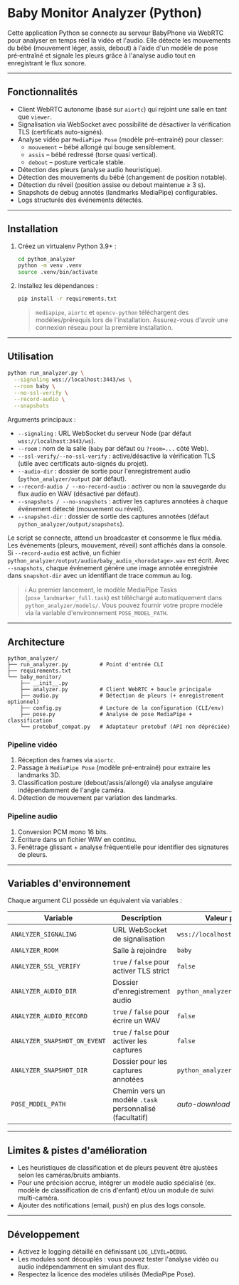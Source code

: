 # Baby Monitor Analyzer (Python)

Cette application Python se connecte au serveur BabyPhone via WebRTC pour analyser en temps réel la vidéo et l'audio. Elle détecte les mouvements du bébé (mouvement léger, assis, debout) à l'aide d'un modèle de pose pré‑entraîné et signale les pleurs grâce à l'analyse audio tout en enregistrant le flux sonore.

---

## Fonctionnalités

- Client WebRTC autonome (basé sur `aiortc`) qui rejoint une salle en tant que `viewer`.
- Signalisation via WebSocket avec possibilité de désactiver la vérification TLS (certificats auto-signés).
- Analyse vidéo par `MediaPipe Pose` (modèle pré-entrainé) pour classer:
  - `mouvement` – bébé allongé qui bouge sensiblement.
  - `assis` – bébé redressé (torse quasi vertical).
  - `debout` – posture verticale stable.
- Détection des pleurs (analyse audio heuristique).
- Détection des mouvements du bébé (changement de position notable).
- Détection du réveil (position assise ou debout maintenue ≥ 3 s).
- Snapshots de debug annotés (landmarks MediaPipe) configurables.
- Logs structurés des événements détectés.

---

## Installation

1. Créez un virtualenv Python 3.9+ :

   ```bash
   cd python_analyzer
   python -m venv .venv
   source .venv/bin/activate
   ```

2. Installez les dépendances :

   ```bash
   pip install -r requirements.txt
   ```

   > `mediapipe`, `aiortc` et `opencv-python` téléchargent des modèles/prérequis lors de l'installation. Assurez-vous d'avoir une connexion réseau pour la première installation.

---

## Utilisation

```bash
python run_analyzer.py \
  --signaling wss://localhost:3443/ws \
  --room baby \
  --no-ssl-verify \
  --record-audio \
  --snapshots
```

Arguments principaux :

- `--signaling` : URL WebSocket du serveur Node (par défaut `wss://localhost:3443/ws`).
- `--room` : nom de la salle (`baby` par défaut ou `?room=...` côté Web).
- `--ssl-verify/--no-ssl-verify` : active/désactive la vérification TLS (utile avec certificats auto-signés du projet).
- `--audio-dir` : dossier de sortie pour l'enregistrement audio (`python_analyzer/output` par défaut).
- `--record-audio / --no-record-audio` : activer ou non la sauvegarde du flux audio en WAV (désactivé par défaut).
- `--snapshots / --no-snapshots` : activer les captures annotées à chaque événement détecté (mouvement ou réveil).
- `--snapshot-dir` : dossier de sortie des captures annotées (défaut `python_analyzer/output/snapshots`).

Le script se connecte, attend un broadcaster et consomme le flux média. Les événements (pleurs, mouvement, réveil) sont affichés dans la console. Si `--record-audio` est activé, un fichier `python_analyzer/output/audio/baby_audio_<horodatage>.wav` est écrit. Avec `--snapshots`, chaque événement génère une image annotée enregistrée dans `snapshot-dir` avec un identifiant de trace commun au log.

> ℹ️ Au premier lancement, le modèle MediaPipe Tasks (`pose_landmarker_full.task`) est téléchargé automatiquement dans `python_analyzer/models/`. Vous pouvez fournir votre propre modèle via la variable d'environnement `POSE_MODEL_PATH`.

---

## Architecture

```
python_analyzer/
├── run_analyzer.py          # Point d'entrée CLI
├── requirements.txt
└── baby_monitor/
    ├── __init__.py
    ├── analyzer.py          # Client WebRTC + boucle principale
    ├── audio.py             # Détection de pleurs (+ enregistrement optionnel)
    ├── config.py            # Lecture de la configuration (CLI/env)
    ├── pose.py              # Analyse de pose MediaPipe + classification
    └── protobuf_compat.py   # Adaptateur protobuf (API non dépréciée)
```

### Pipeline vidéo
1. Réception des frames via `aiortc`.
2. Passage à `MediaPipe Pose` (modèle pré-entrainé) pour extraire les landmarks 3D.
3. Classification posture (debout/assis/allongé) via analyse angulaire indépendamment de l'angle caméra.
4. Détection de mouvement par variation des landmarks.

### Pipeline audio
1. Conversion PCM mono 16 bits.
2. Écriture dans un fichier WAV en continu.
3. Fenêtrage glissant + analyse fréquentielle pour identifier des signatures de pleurs.

---

## Variables d'environnement

Chaque argument CLI possède un équivalent via variables :

| Variable               | Description                                 | Valeur par défaut                  |
|------------------------|---------------------------------------------|------------------------------------|
| `ANALYZER_SIGNALING`   | URL WebSocket de signalisation              | `wss://localhost:3443/ws`          |
| `ANALYZER_ROOM`        | Salle à rejoindre                           | `baby`                             |
| `ANALYZER_SSL_VERIFY`  | `true` / `false` pour activer TLS strict    | `false`                            |
| `ANALYZER_AUDIO_DIR`        | Dossier d'enregistrement audio            | `python_analyzer/output/audio`     |
| `ANALYZER_AUDIO_RECORD`     | `true` / `false` pour écrire un WAV       | `false`                            |
| `ANALYZER_SNAPSHOT_ON_EVENT`| `true` / `false` pour activer les captures| `false`                            |
| `ANALYZER_SNAPSHOT_DIR`     | Dossier pour les captures annotées        | `python_analyzer/output/snapshots` |
| `POSE_MODEL_PATH`           | Chemin vers un modèle `.task` personnalisé (facultatif) | _auto-download_ |

---

## Limites & pistes d'amélioration

- Les heuristiques de classification et de pleurs peuvent être ajustées selon les caméras/bruits ambiants.
- Pour une précision accrue, intégrer un modèle audio spécialisé (ex. modèle de classification de cris d'enfant) et/ou un module de suivi multi-caméra.
- Ajouter des notifications (email, push) en plus des logs console.

---

## Développement

- Activez le logging détaillé en définissant `LOG_LEVEL=DEBUG`.
- Les modules sont découplés : vous pouvez tester l'analyse vidéo ou audio indépendamment en simulant des flux.
- Respectez la licence des modèles utilisés (MediaPipe Pose).

